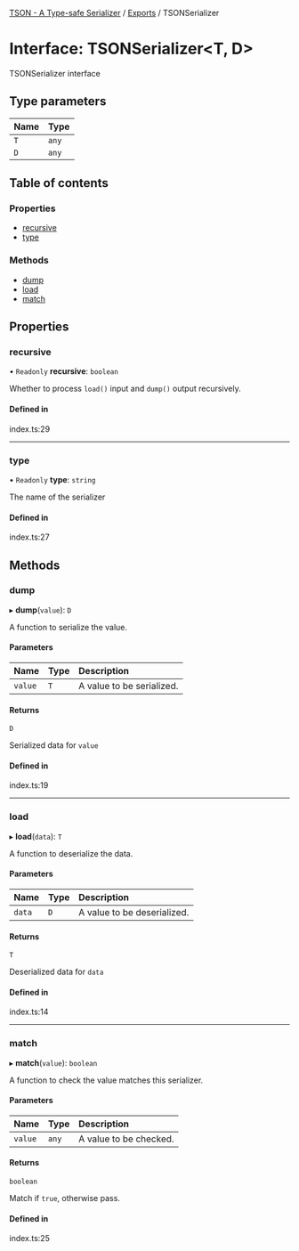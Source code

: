 [TSON - A Type-safe Serializer](../README.md) / [Exports](../modules.md) / TSONSerializer

# Interface: TSONSerializer<T, D\>

TSONSerializer interface

## Type parameters

| Name | Type |
| :------ | :------ |
| `T` | `any` |
| `D` | `any` |

## Table of contents

### Properties

- [recursive](TSONSerializer.md#recursive)
- [type](TSONSerializer.md#type)

### Methods

- [dump](TSONSerializer.md#dump)
- [load](TSONSerializer.md#load)
- [match](TSONSerializer.md#match)

## Properties

### recursive

• `Readonly` **recursive**: `boolean`

Whether to process `load()` input and `dump()` output recursively.

#### Defined in

index.ts:29

___

### type

• `Readonly` **type**: `string`

The name of the serializer

#### Defined in

index.ts:27

## Methods

### dump

▸ **dump**(`value`): `D`

A function to serialize the value.

#### Parameters

| Name | Type | Description |
| :------ | :------ | :------ |
| `value` | `T` | A value to be serialized. |

#### Returns

`D`

Serialized data for `value`

#### Defined in

index.ts:19

___

### load

▸ **load**(`data`): `T`

A function to deserialize the data.

#### Parameters

| Name | Type | Description |
| :------ | :------ | :------ |
| `data` | `D` | A value to be deserialized. |

#### Returns

`T`

Deserialized data for `data`

#### Defined in

index.ts:14

___

### match

▸ **match**(`value`): `boolean`

A function to check the value matches this serializer.

#### Parameters

| Name | Type | Description |
| :------ | :------ | :------ |
| `value` | `any` | A value to be checked. |

#### Returns

`boolean`

Match if `true`, otherwise pass.

#### Defined in

index.ts:25
